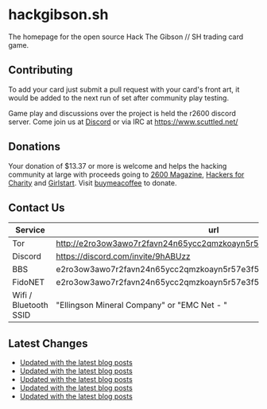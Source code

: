 # hackgibson.sh
The homepage for the open source Hack The Gibson // SH trading card game.


## Contributing

To add your card just submit a pull request with your card's front art, it would be added to the next run of set after community play testing.

Game play and discussions over the project is held the r2600 discord server. Come join us at [Discord](https://discord.com/invite/9hABUzz) or via IRC at https://www.scuttled.net/


## Donations

Your donation of $13.37 or more is welcome and helps the hacking community at large with proceeds going to [2600 Magazine](https://2600.com/), [Hackers for Charity](https://hackersforcharity.org) and [Girlstart](https://girlstart.org).  Visit [buymeacoffee](https://www.buymeacoffee.com/hackgibson.sh) to donate.


## Contact Us

Service | url
-|-
Tor | http://e2ro3ow3awo7r2favn24n65ycc2qmzkoayn5r57e3f56nvjwdcgg32ad.onion
Discord | https://discord.com/invite/9hABUzz
BBS | e2ro3ow3awo7r2favn24n65ycc2qmzkoayn5r57e3f56nvjwdcgg32ad.onion:23
FidoNET | e2ro3ow3awo7r2favn24n65ycc2qmzkoayn5r57e3f56nvjwdcgg32ad.onion:24554
Wifi / Bluetooth SSID | "Ellingson Mineral Company" or "EMC Net - <fidonet address>"

## Latest Changes
<!-- BLOG-POST-LIST:START -->
- [Updated with the latest blog posts](https://github.com/DFW2600/hackgibson.sh/commit/df1affa6a3642636e84634f7df7089ffee5ee548)
- [Updated with the latest blog posts](https://github.com/DFW2600/hackgibson.sh/commit/079820a7a8d8639a7fc0a1a57aeb500ea7ad4f99)
- [Updated with the latest blog posts](https://github.com/DFW2600/hackgibson.sh/commit/a80a8b31e3b32bfcddfd897f88c733d020106e17)
- [Updated with the latest blog posts](https://github.com/DFW2600/hackgibson.sh/commit/514b8f89916352df100cc11bc422919ed4764f5c)
- [Updated with the latest blog posts](https://github.com/DFW2600/hackgibson.sh/commit/32dc3a4f1843f53b9b9c1a277159b013d3dc9b36)
<!-- BLOG-POST-LIST:END -->
